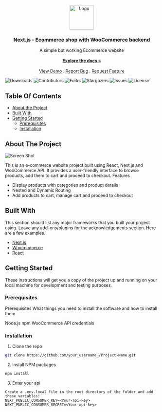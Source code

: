 <br/>
<p align="center">
  <a href="https://github.com/MaxRuotsalainen/Next-woocommerce">
    <img src="https://avatars.githubusercontent.com/u/114402676?v=4" alt="Logo" width="80" height="80">
  </a>

  <h3 align="center">Next.js  - Ecommerce shop with WooCommerce backend</h3>

  <p align="center">
    A simple but working Ecommerce website
    <br/>
    <br/>
    <a href="https://github.com/MaxRuotsalainen/Next-woocommerce"><strong>Explore the docs »</strong></a>
    <br/>
    <br/>
    <a href="https://github.com/MaxRuotsalainen/Next-woocommerce">View Demo</a>
    .
    <a href="https://github.com/MaxRuotsalainen/Next-woocommerce/issues">Report Bug</a>
    .
    <a href="https://github.com/MaxRuotsalainen/Next-woocommerce/issues">Request Feature</a>
  </p>
</p>

![Downloads](https://img.shields.io/github/downloads/MaxRuotsalainen/Next-woocommerce/total) ![Contributors](https://img.shields.io/github/contributors/MaxRuotsalainen/Next-woocommerce?color=dark-green) ![Forks](https://img.shields.io/github/forks/MaxRuotsalainen/Next-woocommerce?style=social) ![Stargazers](https://img.shields.io/github/stars/MaxRuotsalainen/Next-woocommerce?style=social) ![Issues](https://img.shields.io/github/issues/MaxRuotsalainen/Next-woocommerce) ![License](https://img.shields.io/github/license/MaxRuotsalainen/Next-woocommerce) 

## Table Of Contents

* [About the Project](#about-the-project)
* [Built With](#built-with)
* [Getting Started](#getting-started)
  * [Prerequisites](#prerequisites)
  * [Installation](#installation)

## About The Project

![Screen Shot](https://i.imgur.com/UQYlD9v.png)

This is an e-commerce website project built using React, Next.js and WooCommerce API. It provides a user-friendly interface to browse products, add them to cart and proceed to checkout.
Features
* Display products with categories and product details
* Nested and Dynamic Routing
* Add products to cart, manage cart and proceed to checkout



## Built With

This section should list any major frameworks that you built your project using. Leave any add-ons/plugins for the acknowledgements section. Here are a few examples.

* [Next.js](https://nextjs.org/)
* [Woocommerce](https://woocommerce.com/)
* [React](https://reactjs.org/)

## Getting Started

These instructions will get you a copy of the project up and running on your local machine for development and testing purposes.

### Prerequisites

Prerequisites
What things you need to install the software and how to install them

Node.js
npm
WooCommerce API credentials

### Installation


1. Clone the repo

```sh
git clone https://github.com/your_username_/Project-Name.git
```

2. Install NPM packages

```sh
npm install
```

3. Enter your api

```JS
Create a .env.local file in the root directory of the folder and add these variables! 
NEXT_PUBLIC_CONSUMER_KEY=<Your-api-key>
NEXT_PUBLIC_CONSUMER_SECRET=<Your-api-key>
```

